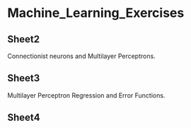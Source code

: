 # Machine_Learning_Exercises

## Sheet2
Connectionist neurons and Multilayer Perceptrons.

## Sheet3
Multilayer Perceptron Regression and Error Functions.

## Sheet4
